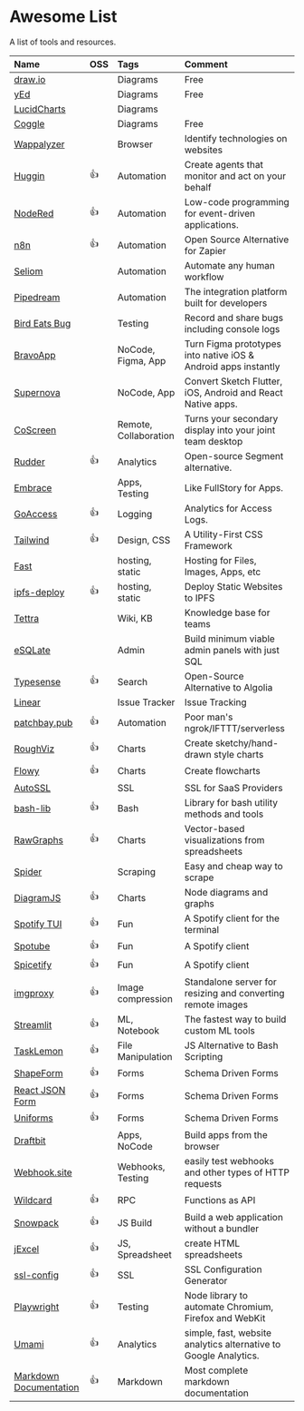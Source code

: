 ---
---

# Awesome List

A list of tools and resources.

| Name                                                                  | OSS  | Tags                  | Comment                                                          |
| :-------------------------------------------------------------------- | :--- | :-------------------- | :--------------------------------------------------------------- |
| [draw.io](https://draw.io/)                                           |      | Diagrams              | Free                                                             |
| [yEd](https://www.yworks.com/yed-live/)                               |      | Diagrams              | Free                                                             |
| [LucidCharts](https://www.lucidchart.com/pages/)                      |      | Diagrams              |                                                                  |
| [Coggle](https://coggle.it/)                                          |      | Diagrams              | Free                                                             |
| [Wappalyzer](https://www.wappalyzer.com/)                             |      | Browser               | Identify technologies on websites                                |
| [Huggin](https://github.com/huginn/huginn)                            | :+1: | Automation            | Create agents that monitor and act on your behalf                |
| [NodeRed](https://nodered.org)                                        | :+1: | Automation            | Low-code programming for event-driven applications.              |
| [n8n](https://n8n.io/)                                                | :+1: | Automation            | Open Source Alternative for Zapier                               |
| [Seliom](https://www.seliom.com/)                                     |      | Automation            | Automate any human workflow                                      |
| [Pipedream](https://pipedream.com/)                                   |      | Automation            | The integration platform built for developers                    |
| [Bird Eats Bug](https://birdeatsbug.com/)                             |      | Testing               | Record and share bugs including console logs                     |
| [BravoApp](https://www.bravostudio.app/)                              |      | NoCode, Figma, App    | Turn Figma prototypes into native iOS & Android apps instantly   |
| [Supernova](https://supernova.io)                                     |      | NoCode, App           | Convert Sketch Flutter, iOS, Android and React Native apps.      |
| [CoScreen](https://www.coscreen.co/)                                  |      | Remote, Collaboration | Turns your secondary display into your joint team desktop        |
| [Rudder](https://github.com/rudderlabs/rudder-server)                 | :+1: | Analytics             | Open-source Segment alternative.                                 |
| [Embrace](https://embrace.io/)                                        |      | Apps, Testing         | Like FullStory for Apps.                                         |
| [GoAccess](https://goaccess.io/)                                      | :+1: | Logging               | Analytics for Access Logs.                                       |
| [Tailwind](https://tailwindcss.com/)                                  | :+1: | Design, CSS           | A Utility-First CSS Framework                                    |
| [Fast](https://fast.io/)                                              |      | hosting, static       | Hosting for Files, Images, Apps, etc                             |
| [ipfs-deploy](https://github.com/ipfs-shipyard/ipfs-deploy)           | :+1: | hosting, static       | Deploy Static Websites to IPFS                                   |
| [Tettra](https://tettra.com/product/)                                 |      | Wiki, KB              | Knowledge base for teams                                         |
| [eSQLate](https://github.com/forbesmyester/esqlate)                   |      | Admin                 | Build minimum viable admin panels with just SQL                  |
| [Typesense](https://github.com/typesense/typesense)                   | :+1: | Search                | Open-Source Alternative to Algolia                               |
| [Linear](https://linear.app/)                                         |      | Issue Tracker         | Issue Tracking                                                   |
| [patchbay.pub](https://patchbay.pub/)                                 | :+1: | Automation            | Poor man's ngrok/IFTTT/serverless                                |
| [RoughViz](https://github.com/jwilber/roughViz)                       | :+1: | Charts                | Create sketchy/hand-drawn style charts                           |
| [Flowy](https://github.com/alyssaxuu/flowy)                           | :+1: | Charts                | Create flowcharts                                                |
| [AutoSSL](https://autossl.co/)                                        |      | SSL                   | SSL for SaaS Providers                                           |
| [bash-lib](https://github.com/cyberark/bash-lib)                      | :+1: | Bash                  | Library for bash utility methods and tools                       |
| [RawGraphs](https://github.com/rawgraphs/raw)                         | :+1: | Charts                | Vector-based visualizations from spreadsheets                    |
| [Spider](https://tryspider.com/)                                      |      | Scraping              | Easy and cheap way to scrape                                     |
| [DiagramJS](https://github.com/graphql-editor/diagram)                | :+1: | Charts                | Node diagrams and graphs                                         |
| [Spotify TUI](https://github.com/Rigellute/spotify-tui)               | :+1: | Fun                   | A Spotify client for the terminal                                |
| [Spotube](https://github.com/KRTirtho/spotube)                        | :+1: | Fun                   | A Spotify client                                                 |
| [Spicetify](https://github.com/spicetify/cli)                         | :+1: | Fun                   | A Spotify client                                                 |
| [imgproxy](https://github.com/imgproxy/imgproxy)                      | :+1: | Image compression     | Standalone server for resizing and converting remote images      |
| [Streamlit](https://github.com/streamlit/streamlit/)                  | :+1: | ML, Notebook          | The fastest way to build custom ML tools                         |
| [TaskLemon](https://github.com/cykelero/tasklemon)                    | :+1: | File Manipulation     | JS Alternative to Bash Scripting                                 |
| [ShapeForm](https://github.com/TakeShape/shape-form)                  | :+1: | Forms                 | Schema Driven Forms                                              |
| [React JSON Form](https://github.com/rjsf-team/react-jsonschema-form) | :+1: | Forms                 | Schema Driven Forms                                              |
| [Uniforms](https://github.com/vazco/uniforms)                         | :+1: | Forms                 | Schema Driven Forms                                              |
| [Draftbit](https://draftbit.com/)                                     |      | Apps, NoCode          | Build apps from the browser                                      |
| [Webhook.site](https://webhook.site/)                                 |      | Webhooks, Testing     | easily test webhooks and other types of HTTP requests            |
| [Wildcard](https://github.com/reframejs/wildcard-api)                 | :+1: | RPC                   | Functions as API                                                 |
| [Snowpack](https://www.snowpack.dev/)                                 | :+1: | JS Build              | Build a web application without a bundler                        |
| [jExcel](https://github.com/paulhodel/jexcel)                         | :+1: | JS, Spreadsheet       | create HTML spreadsheets                                         |
| [ssl-config](https://ssl-config.mozilla.org/)                         | :+1: | SSL                   | SSL Configuration Generator                                      |
| [Playwright](https://playwright.dev/)                                 | :+1: | Testing               | Node library to automate Chromium, Firefox and WebKit            |
| [Umami](https://umami.is/)                                            | :+1: | Analytics             | simple, fast, website analytics alternative to Google Analytics. |
| [Markdown Documentation](https://www.markdownguide.org/basic-syntax/) | :+1: | Markdown              | Most complete markdown documentation                             |
